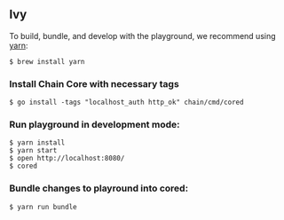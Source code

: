 ## Ivy

To build, bundle, and develop with the playground, we recommend using [yarn](https://yarnpkg.com/en/):

```
$ brew install yarn
```

### Install Chain Core with necessary tags

```
$ go install -tags "localhost_auth http_ok" chain/cmd/cored
```

### Run playground in development mode:

```
$ yarn install
$ yarn start
$ open http://localhost:8080/
$ cored
```

### Bundle changes to playround into cored:
```
$ yarn run bundle
```